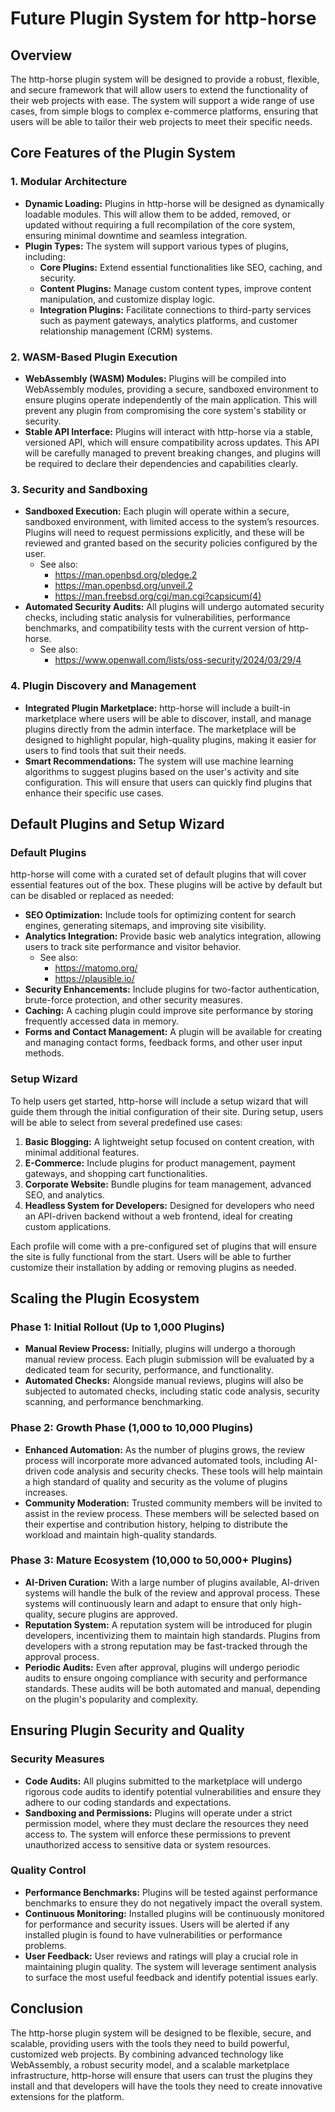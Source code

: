 # Future Plugin System for http-horse

## Overview

The http-horse plugin system will be designed to provide a robust, flexible,
and secure framework that will allow users to extend the functionality
of their web projects with ease. The system will support a wide range
of use cases, from simple blogs to complex e-commerce platforms, ensuring
that users will be able to tailor their web projects to meet
their specific needs.

## Core Features of the Plugin System

### 1. Modular Architecture

- **Dynamic Loading:** Plugins in http-horse will be designed as dynamically
  loadable modules. This will allow them to be added, removed, or updated
  without requiring a full recompilation of the core system,
  ensuring minimal downtime and seamless integration.
- **Plugin Types:** The system will support various types of plugins, including:
  - **Core Plugins:** Extend essential functionalities like SEO, caching, and security.
  - **Content Plugins:** Manage custom content types, improve content manipulation,
    and customize display logic.
  - **Integration Plugins:** Facilitate connections to third-party services
    such as payment gateways, analytics platforms, and customer relationship
    management (CRM) systems.

### 2. WASM-Based Plugin Execution

- **WebAssembly (WASM) Modules:** Plugins will be compiled into WebAssembly modules,
  providing a secure, sandboxed environment to ensure plugins operate independently
  of the main application. This will prevent any plugin from compromising
  the core system's stability or security.
- **Stable API Interface:** Plugins will interact with http-horse via a stable,
  versioned API, which will ensure compatibility across updates. This API
  will be carefully managed to prevent breaking changes, and plugins
  will be required to declare their dependencies and capabilities clearly.

### 3. Security and Sandboxing

- **Sandboxed Execution:** Each plugin will operate within a secure,
  sandboxed environment, with limited access to the system’s resources.
  Plugins will need to request permissions explicitly, and these
  will be reviewed and granted based on the security policies
  configured by the user.
  - See also:
    - https://man.openbsd.org/pledge.2
    - https://man.openbsd.org/unveil.2
    - https://man.freebsd.org/cgi/man.cgi?capsicum(4)
- **Automated Security Audits:** All plugins will undergo
  automated security checks, including static analysis for vulnerabilities,
  performance benchmarks, and compatibility tests with the current version
  of http-horse.
  - See also:
    - https://www.openwall.com/lists/oss-security/2024/03/29/4

### 4. Plugin Discovery and Management

- **Integrated Plugin Marketplace:** http-horse will include
  a built-in marketplace where users will be able to discover, install,
  and manage plugins directly from the admin interface. The marketplace
  will be designed to highlight popular, high-quality plugins,
  making it easier for users to find tools that suit their needs.
- **Smart Recommendations:** The system will use machine learning algorithms
  to suggest plugins based on the user's activity and site configuration.
  This will ensure that users can quickly find plugins
  that enhance their specific use cases.

## Default Plugins and Setup Wizard

### Default Plugins

http-horse will come with a curated set of default plugins that will cover
essential features out of the box. These plugins will be active by default
but can be disabled or replaced as needed:

- **SEO Optimization:** Include tools for optimizing content
  for search engines, generating sitemaps, and improving site visibility.
- **Analytics Integration:** Provide basic web analytics integration,
  allowing users to track site performance and visitor behavior.
  - See also:
    - https://matomo.org/
    - https://plausible.io/
- **Security Enhancements:** Include plugins for two-factor authentication,
  brute-force protection, and other security measures.
- **Caching:** A caching plugin could improve site performance
  by storing frequently accessed data in memory.
- **Forms and Contact Management:** A plugin will be available
  for creating and managing contact forms, feedback forms,
  and other user input methods.

### Setup Wizard

To help users get started, http-horse will include a setup wizard
that will guide them through the initial configuration of their site.
During setup, users will be able to select from several predefined use cases:

1. **Basic Blogging:** A lightweight setup focused on content creation,
   with minimal additional features.
2. **E-Commerce:** Include plugins for product management, payment gateways,
   and shopping cart functionalities.
3. **Corporate Website:** Bundle plugins for team management, advanced SEO,
   and analytics.
4. **Headless System for Developers:** Designed for developers who need
   an API-driven backend without a web frontend, ideal for creating
   custom applications.

Each profile will come with a pre-configured set of plugins that will ensure
the site is fully functional from the start. Users will be able to
further customize their installation by adding or removing plugins as needed.

## Scaling the Plugin Ecosystem

### Phase 1: Initial Rollout (Up to 1,000 Plugins)

- **Manual Review Process:** Initially, plugins will undergo
  a thorough manual review process. Each plugin submission will be
  evaluated by a dedicated team for security, performance, and functionality.
- **Automated Checks:** Alongside manual reviews, plugins will also
  be subjected to automated checks, including static code analysis,
  security scanning, and performance benchmarking.

### Phase 2: Growth Phase (1,000 to 10,000 Plugins)

- **Enhanced Automation:** As the number of plugins grows, the review process
  will incorporate more advanced automated tools, including AI-driven
  code analysis and security checks. These tools will help maintain
  a high standard of quality and security as the volume of plugins increases.
- **Community Moderation:** Trusted community members will be invited
  to assist in the review process. These members will be selected
  based on their expertise and contribution history,
  helping to distribute the workload and maintain high-quality standards.

### Phase 3: Mature Ecosystem (10,000 to 50,000+ Plugins)

- **AI-Driven Curation:** With a large number of plugins available,
  AI-driven systems will handle the bulk of the review and approval process.
  These systems will continuously learn and adapt to ensure that
  only high-quality, secure plugins are approved.
- **Reputation System:** A reputation system will be introduced
  for plugin developers, incentivizing them to maintain high standards.
  Plugins from developers with a strong reputation may be fast-tracked
  through the approval process.
- **Periodic Audits:** Even after approval, plugins will undergo
  periodic audits to ensure ongoing compliance with security and performance
  standards. These audits will be both automated and manual, depending on
  the plugin's popularity and complexity.

## Ensuring Plugin Security and Quality

### Security Measures

- **Code Audits:** All plugins submitted to the marketplace will undergo
  rigorous code audits to identify potential vulnerabilities
  and ensure they adhere to our coding standards and expectations.
- **Sandboxing and Permissions:** Plugins will operate under a strict
  permission model, where they must declare the resources they need access to.
  The system will enforce these permissions to prevent unauthorized access
  to sensitive data or system resources.

### Quality Control

- **Performance Benchmarks:** Plugins will be tested against performance
  benchmarks to ensure they do not negatively impact the overall system.
- **Continuous Monitoring:** Installed plugins will be continuously monitored
  for performance and security issues. Users will be alerted if any installed
  plugin is found to have vulnerabilities or performance problems.
- **User Feedback:** User reviews and ratings will play a crucial role
  in maintaining plugin quality. The system will leverage sentiment analysis
  to surface the most useful feedback and identify potential issues early.

## Conclusion

The http-horse plugin system will be designed to be flexible, secure,
and scalable, providing users with the tools they need to build powerful,
customized web projects. By combining advanced technology like WebAssembly,
a robust security model, and a scalable marketplace infrastructure,
http-horse will ensure that users can trust the plugins they install
and that developers will have the tools they need to create
innovative extensions for the platform.
